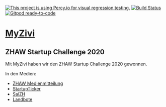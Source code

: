 [![This project is using Percy.io for visual regression testing.](https://percy.io/static/images/percy-badge.svg)](https://percy.io/922c0763/my-zivi)
[![Build Status](https://my-zivi.semaphoreci.com/badges/my-zivi/branches/master.svg)](https://my-zivi.semaphoreci.com/projects/my-zivi)
[![Gitpod ready-to-code](https://img.shields.io/badge/Gitpod-ready--to--code-blue?logo=gitpod)](https://gitpod.io/#https://github.com/my-zivi/my-zivi)

# [MyZivi](https://www.myzivi.ch)

## ZHAW Startup Challenge 2020
Mit MyZivi haben wir den ZHAW Startup Challenge 2020 gewonnen.

In den Medien:
- [ZHAW Medienmitteilung](https://www.zhaw.ch/de/ueber-uns/aktuell/news/detailansicht-news/event-news/software-fuer-effizientere-zivildienst-administration-gewinnt-startup-challenge/)
- [StartupTicker](https://www.startupticker.ch/en/news/june-2020/software-fur-effizientere-zivildienstadministration-gewinnt-startup-challenge)
- [SalZH](https://blog.salzh.ch/2020/06/11/my-zivi/)
- [Landbote](https://www.landbote.ch/per-app-zum-eigenen-zivi-730601035587)
